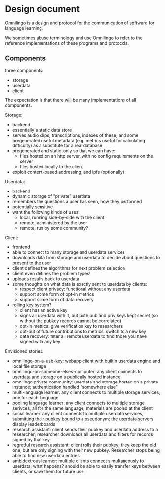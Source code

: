 # Design document

Omnilingo is a design and protocol for the communication of
software for language learning.

We sometimes abuse terminology and use Omnilingo to refer to the
reference implementations of these programs and protocols.

## Components

three components:
- storage
- userdata
- client

The expectation is that there will be many implementations of
all components.

Storage:
- backend
- essentially a static data store
- serves audio clips, transcriptions, indexes of these, and some
  pregenerated useful metadata (e.g. metrics useful for calculating difficulty) as a substitute for a real database
- pregenerated and static-only so that we can have:
  * files hosted on an http server, with no config requirements on the
    server
  * files hosted locally to the client
- exploit content-based addressing, and ipfs (optionally)

Userdata:
- backend
- dynamic storage of "private" userdata
- remembers the questions a user has seen, how they performed
- potentially sensitive
- want the following kinds of uses:
  * local, running side-by-side with the client
  * remote, administered by the user
  * remote, run by some community?

Client:
- frontend
- able to connect to many storage and userdata services
- downloads data from storage and userdata to decide about questions
  to present to the user
- client defines the algorithms for next problem selection
- client even defines the problem types!
- uploads results back to userdata
- some thoughts on what data is exactly sent to userdata by clients:
  * respect client privacy: functional without any userdata
  * support some form of opt-in metrics
  * support some form of data recovery
- rolling key system?
  * client has an active key
  * signs all userdata with it, but both pub and priv keys kept secret
    (so without the pubkey records cannot be correlated)
  * opt-in metrics: give verification key to researchers
  * opt-out of future contributions to metrics: switch to a new key
  * data recovery: filter all remote userdata to find those you have
    signed with any key


Envisioned stories:
- omnilingo-on-a-usb-key: webapp client with builtin userdata engine and
  local file storage
- omnilingo-on-someone-elses-computer: any client connects to userdata
  and storage on a publically hosted instance
- omnilingo private community: userdata and storage hosted on a
  private instance; authentication handled "somewhere else"
- multi-language learner: any client connects to multiple storage
  services, one for each language
- pooling language learner: any client connects to multiple storage
  serivces, all for the same language; materials are pooled at the
  client
- social learner: any client connects to multiple userdata services,
  submitting their pubkey bound to a pseudonym; the userdata servers
  display leaderboards
- research assistant: client sends their pubkey and userdata address
  to a researcher; researcher downloads all userdata and filters for
  records signed by that key
- regretful research assistant: client rolls their pubkey; they keep
  the old one, but are only signing with their new pubkey. Researcher
  stops being able to find new userdata entries
- ambidextrous learner: multiple clients connect simultaneously to
  userdata; what happens? should be able to easily transfer keys
  between clients, or save them for future use

